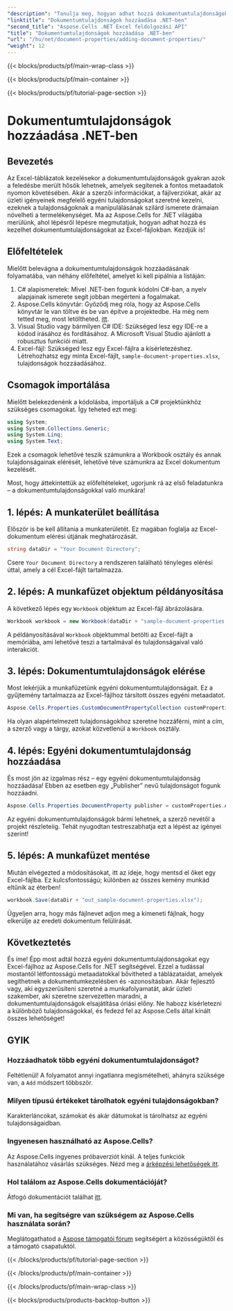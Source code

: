 ```yaml
---
"description": "Tanulja meg, hogyan adhat hozzá dokumentumtulajdonságokat az Excelben az Aspose.Cells for .NET használatával ebből a részletes, lépésről lépésre szóló útmutatóból."
"linktitle": "Dokumentumtulajdonságok hozzáadása .NET-ben"
"second_title": "Aspose.Cells .NET Excel feldolgozási API"
"title": "Dokumentumtulajdonságok hozzáadása .NET-ben"
"url": "/hu/net/document-properties/adding-document-properties/"
"weight": 12
---
```


{{< blocks/products/pf/main-wrap-class >}}

{{< blocks/products/pf/main-container >}}

{{< blocks/products/pf/tutorial-page-section >}}

# Dokumentumtulajdonságok hozzáadása .NET-ben

## Bevezetés
Az Excel-táblázatok kezelésekor a dokumentumtulajdonságok gyakran azok a feledésbe merült hősök lehetnek, amelyek segítenek a fontos metaadatok nyomon követésében. Akár a szerzői információkat, a fájlverziókat, akár az üzleti igényeinek megfelelő egyéni tulajdonságokat szeretné kezelni, ezeknek a tulajdonságoknak a manipulálásának szilárd ismerete drámaian növelheti a termelékenységet. Ma az Aspose.Cells for .NET világába merülünk, ahol lépésről lépésre megmutatjuk, hogyan adhat hozzá és kezelhet dokumentumtulajdonságokat az Excel-fájlokban. Kezdjük is!
## Előfeltételek
Mielőtt belevágna a dokumentumtulajdonságok hozzáadásának folyamatába, van néhány előfeltétel, amelyet ki kell pipálnia a listáján:
1. C# alapismeretek: Mivel .NET-ben fogunk kódolni C#-ban, a nyelv alapjainak ismerete segít jobban megérteni a fogalmakat.
2. Aspose.Cells könyvtár: Győződj meg róla, hogy az Aspose.Cells könyvtár le van töltve és be van építve a projektedbe. Ha még nem tetted meg, most letöltheted. [itt](https://releases.aspose.com/cells/net/).
3. Visual Studio vagy bármilyen C# IDE: Szükséged lesz egy IDE-re a kódod írásához és fordításához. A Microsoft Visual Studio ajánlott a robusztus funkciói miatt.
4. Excel-fájl: Szükséged lesz egy Excel-fájlra a kísérletezéshez. Létrehozhatsz egy minta Excel-fájlt, `sample-document-properties.xlsx`, tulajdonságok hozzáadásához.
## Csomagok importálása
Mielőtt belekezdenénk a kódolásba, importáljuk a C# projektünkhöz szükséges csomagokat. Így teheted ezt meg:
```csharp
using System;
using System.Collections.Generic;
using System.Linq;
using System.Text;
```
Ezek a csomagok lehetővé teszik számunkra a Workbook osztály és annak tulajdonságainak elérését, lehetővé téve számunkra az Excel dokumentum kezelését.

Most, hogy áttekintettük az előfeltételeket, ugorjunk rá az első feladatunkra – a dokumentumtulajdonságokkal való munkára!
## 1. lépés: A munkaterület beállítása
Először is be kell állítania a munkaterületét. Ez magában foglalja az Excel-dokumentum elérési útjának meghatározását.
```csharp
string dataDir = "Your Document Directory";
```
Csere `Your Document Directory` a rendszeren található tényleges elérési úttal, amely a cél Excel-fájlt tartalmazza.
## 2. lépés: A munkafüzet objektum példányosítása
A következő lépés egy `Workbook` objektum az Excel-fájl ábrázolására.
```csharp
Workbook workbook = new Workbook(dataDir + "sample-document-properties.xlsx");
```
A példányosításával `Workbook` objektummal betölti az Excel-fájlt a memóriába, ami lehetővé teszi a tartalmával és tulajdonságaival való interakciót.
## 3. lépés: Dokumentumtulajdonságok elérése
Most lekérjük a munkafüzetünk egyéni dokumentumtulajdonságait. Ez a gyűjtemény tartalmazza az Excel-fájlhoz társított összes egyéni metaadatot.
```csharp
Aspose.Cells.Properties.CustomDocumentPropertyCollection customProperties = workbook.Worksheets.CustomDocumentProperties;
```
Ha olyan alapértelmezett tulajdonságokhoz szeretne hozzáférni, mint a cím, a szerző vagy a tárgy, azokat közvetlenül a `Workbook` osztály.
## 4. lépés: Egyéni dokumentumtulajdonság hozzáadása
És most jön az izgalmas rész – egy egyéni dokumentumtulajdonság hozzáadása! Ebben az esetben egy „Publisher” nevű tulajdonságot fogunk hozzáadni.
```csharp
Aspose.Cells.Properties.DocumentProperty publisher = customProperties.Add("Publisher", "Aspose");
```
Az egyéni dokumentumtulajdonságok bármi lehetnek, a szerző nevétől a projekt részleteiig. Tehát nyugodtan testreszabhatja ezt a lépést az igényei szerint!
## 5. lépés: A munkafüzet mentése
Miután elvégezted a módosításokat, itt az ideje, hogy mentsd el őket egy Excel-fájlba. Ez kulcsfontosságú; különben az összes kemény munkád eltűnik az éterben!
```csharp
workbook.Save(dataDir + "out_sample-document-properties.xlsx");
```
Ügyeljen arra, hogy más fájlnevet adjon meg a kimeneti fájlnak, hogy elkerülje az eredeti dokumentum felülírását.

## Következtetés
És íme! Épp most adtál hozzá egyéni dokumentumtulajdonságokat egy Excel-fájlhoz az Aspose.Cells for .NET segítségével. Ezzel a tudással mostantól létfontosságú metaadatokkal bővítheted a táblázataidat, amelyek segíthetnek a dokumentumkezelésben és -azonosításban. Akár fejlesztő vagy, aki egyszerűsíteni szeretné a munkafolyamatát, akár üzleti szakember, aki szeretne szervezetten maradni, a dokumentumtulajdonságok elsajátítása óriási előny. 
Ne habozz kísérletezni a különböző tulajdonságokkal, és fedezd fel az Aspose.Cells által kínált összes lehetőséget!
## GYIK
### Hozzáadhatok több egyéni dokumentumtulajdonságot?
Feltétlenül! A folyamatot annyi ingatlanra megismételheti, ahányra szüksége van, a `Add` módszert többször.
### Milyen típusú értékeket tárolhatok egyéni tulajdonságokban?
Karakterláncokat, számokat és akár dátumokat is tárolhatsz az egyéni tulajdonságaidban.
### Ingyenesen használható az Aspose.Cells?
Az Aspose.Cells ingyenes próbaverziót kínál. A teljes funkciók használatához vásárlás szükséges. Nézd meg a [árképzési lehetőségek itt](https://purchase.aspose.com/buy).
### Hol találom az Aspose.Cells dokumentációját?
Átfogó dokumentációt találhat [itt](https://reference.aspose.com/cells/net/).
### Mi van, ha segítségre van szükségem az Aspose.Cells használata során?
Meglátogathatod a [Aspose támogatói fórum](https://forum.aspose.com/c/cells/9) segítségért a közösségüktől és a támogató csapatuktól.

{{< /blocks/products/pf/tutorial-page-section >}}

{{< /blocks/products/pf/main-container >}}

{{< /blocks/products/pf/main-wrap-class >}}

{{< blocks/products/products-backtop-button >}}